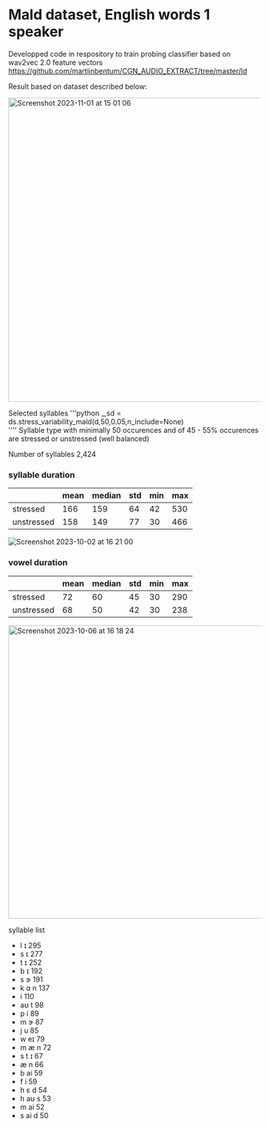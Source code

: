 # Mald dataset, English words 1 speaker

Developped code in respository to train probing classifier based on wav2vec 2.0 feature vectors
https://github.com/martijnbentum/CGN_AUDIO_EXTRACT/tree/master/ld

Result based on dataset described below:

<img width="608" alt="Screenshot 2023-11-01 at 15 01 06" src="https://github.com/martijnbentum/E2ELD-cautious-fiesta/assets/19554953/261ab6ef-8b4a-4772-b2df-cc312f11ae8c">


Selected syllables
'''python
 _,sd = ds.stress_variability_mald(d,50,0.05,n_include=None)  
''''
Syllable type with minimally 50 occurences and of 45 - 55% occurences
are stressed or unstressed (well balanced)

Number of syllables 2,424

### syllable duration
||mean|median|std|min|max|
|-|---|------|---|---|---|
|stressed|166|159|64|42|530|
|unstressed|158|149|77|30|466|

![Screenshot 2023-10-02 at 16 21 00](https://github.com/martijnbentum/E2ELD-cautious-fiesta/assets/19554953/a5d908e9-af69-42e6-aa65-2482c58eaf34)

### vowel duration
||mean|median|std|min|max|
|-|---|------|---|---|---|
|stressed|72|60|45|30|290|
|unstressed|68|50|42|30|238|

<img width="586" alt="Screenshot 2023-10-06 at 16 18 24" src="https://github.com/martijnbentum/E2ELD-cautious-fiesta/assets/19554953/019b25f9-c904-4896-8fb1-fc4cd62620ee">

syllable list

- l ɪ             295
- s ɪ             277
- t ɪ             252
- b ɪ             192
- s ɝ             191
- k ɑ n           137
- i               110
- aʊ t            98
- p i             89
- m ɝ             87
- j u             85
- w eɪ            79
- m æ n           72
- s t ɪ           67
- æ n             66
- b ai            59
- f i             59
- h ɛ d           54
- h aʊ s          53
- m ai            52
- s ai d          50
